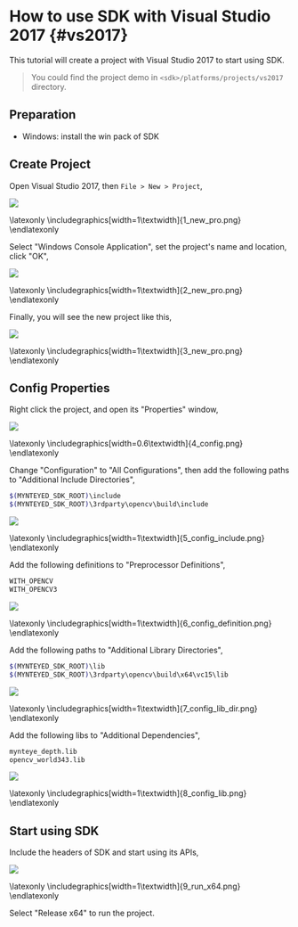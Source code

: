 # How to use SDK with Visual Studio 2017 {#vs2017}

This tutorial will create a project with Visual Studio 2017 to start using SDK.

> You could find the project demo in `<sdk>/platforms/projects/vs2017` directory.

## Preparation

* Windows: install the win pack of SDK

## Create Project

Open Visual Studio 2017, then `File > New > Project`,

![](images/projects/vs2017/1_new_pro.png)

\latexonly
\includegraphics[width=1\textwidth]{1_new_pro.png}
\endlatexonly

Select "Windows Console Application", set the project's name and location, click "OK",

![](images/projects/vs2017/2_new_pro.png)

\latexonly
\includegraphics[width=1\textwidth]{2_new_pro.png}
\endlatexonly

Finally, you will see the new project like this,

![](images/projects/vs2017/3_new_pro.png)

\latexonly
\includegraphics[width=1\textwidth]{3_new_pro.png}
\endlatexonly

## Config Properties

Right click the project, and open its "Properties" window,

![](images/projects/vs2017/4_config.png)

\latexonly
\includegraphics[width=0.6\textwidth]{4_config.png}
\endlatexonly

Change "Configuration" to "All Configurations", then add the following paths to "Additional Include Directories",

```bash
$(MYNTEYED_SDK_ROOT)\include
$(MYNTEYED_SDK_ROOT)\3rdparty\opencv\build\include
```

![](images/projects/vs2017/5_config_include.png)

\latexonly
\includegraphics[width=1\textwidth]{5_config_include.png}
\endlatexonly

Add the following definitions to "Preprocessor Definitions",

```bash
WITH_OPENCV
WITH_OPENCV3
```

![](images/projects/vs2017/6_config_definition.png)

\latexonly
\includegraphics[width=1\textwidth]{6_config_definition.png}
\endlatexonly

Add the following paths to "Additional Library Directories",

```bash
$(MYNTEYED_SDK_ROOT)\lib
$(MYNTEYED_SDK_ROOT)\3rdparty\opencv\build\x64\vc15\lib
```

![](images/projects/vs2017/7_config_lib_dir.png)

\latexonly
\includegraphics[width=1\textwidth]{7_config_lib_dir.png}
\endlatexonly

Add the following libs to "Additional Dependencies",

```bash
mynteye_depth.lib
opencv_world343.lib
```

![](images/projects/vs2017/8_config_lib.png)

\latexonly
\includegraphics[width=1\textwidth]{8_config_lib.png}
\endlatexonly

## Start using SDK

Include the headers of SDK and start using its APIs,

![](images/projects/vs2017/9_run_x64.png)

\latexonly
\includegraphics[width=1\textwidth]{9_run_x64.png}
\endlatexonly

Select "Release x64" to run the project.
